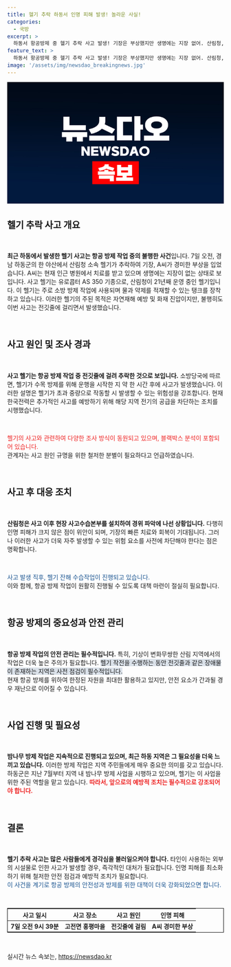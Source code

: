 ```yaml
---
title: 헬기 추락 하동서 인명 피해 발생! 놀라운 사실!
categories:
  - 국방
excerpt: >
  하동서 항공방제 중 헬기 추락 사고 발생! 기장은 부상했지만 생명에는 지장 없어. 산림청, 사고 경위 조사와 사고수습본부 설치로 신속 대응 중. 과연 헬기를 끌어내린 정체불명의 전깃줄의 진실은?
feature_text: >
  하동서 항공방제 중 헬기 추락 사고 발생! 기장은 부상했지만 생명에는 지장 없어. 산림청, 사고 경위 조사와 사고수습본부 설치로 신속 대응 중. 과연 헬기를 끌어내린 정체불명의 전깃줄의 진실은?
image: '/assets/img/newsdao_breakingnews.jpg'
---
```


<p><img src="/assets/img/newsdao_breakingnews.jpg" alt="implanttips 속보" /></p>

<h2 data-ke-size="size26">헬기 추락 사고 개요</h2>

<p data-ke-size="size16">&nbsp;</p>

<p><strong>최근 하동에서 발생한 헬기 사고는 항공 방제 작업 중의 불행한 사건</strong>입니다. 7일 오전, 경남 하동군의 한 야산에서 산림청 소속 헬기가 추락하여 기장, A씨가 경미한 부상을 입었습니다. A씨는 현재 인근 병원에서 치료를 받고 있으며 생명에는 지장이 없는 상태로 보입니다. 사고 헬기는 유로콥터 AS 350 기종으로, 산림청이 21년째 운영 중인 헬기입니다. 이 헬기는 주로 소방 방제 작업에 사용되며 물과 약제를 적재할 수 있는 탱크를 장착하고 있습니다. 이러한 헬기의 주된 목적은 자연재해 예방 및 화재 진압이지만, 불행히도 이번 사고는 전깃줄에 걸리면서 발생했습니다. </p>

<p data-ke-size="size16">&nbsp;</p>

<h2 data-ke-size="size26">사고 원인 및 조사 경과</h2>

<p data-ke-size="size16">&nbsp;</p>

<p><strong>사고 헬기는 항공 방제 작업 중 전깃줄에 걸려 추락한 것으로 보입니다.</strong> 소방당국에 따르면, 헬기가 수목 방제를 위해 운행을 시작한 지 약 한 시간 후에 사고가 발생했습니다. 이러한 설명은 헬기가 초과 중량으로 작동할 시 발생할 수 있는 위험성을 강조합니다. 현재 한국전력은 추가적인 사고를 예방하기 위해 해당 지역 전기의 공급을 차단하는 조치를 시행했습니다. </p>

<p><br></p>

<p><span style="color: #ee2323;">헬기의 사고와 관련하여 다양한 조사 방식이 동원되고 있으며, 블랙박스 분석이 포함되어 있습니다.</span> <br>관계자는 사고 원인 규명을 위한 철저한 분별이 필요하다고 언급하였습니다. </p>

<p data-ke-size="size16">&nbsp;</p>

<h2 data-ke-size="size26">사고 후 대응 조치</h2>

<p data-ke-size="size16">&nbsp;</p>

<p><strong>산림청은 사고 이후 현장 사고수습본부를 설치하여 경위 파악에 나선 상황입니다.</strong> 다행히 인명 피해가 크지 않은 점이 위안이 되며, 기장의 빠른 치료와 회복이 기대됩니다. 그러나 이러한 사고가 더욱 자주 발생할 수 있는 위험 요소를 사전에 차단해야 한다는 점은 명확합니다. </p>

<p><br></p>

<p><span style="color: #1a5490;">사고 발생 직후, 헬기 잔해 수습작업이 진행되고 있습니다.</span> <br>이와 함께, 항공 방제 작업이 원활히 진행될 수 있도록 대책 마련이 절실히 필요합니다. </p>

<p data-ke-size="size16">&nbsp;</p>

<h2 data-ke-size="size26">항공 방제의 중요성과 안전 관리</h2>

<p data-ke-size="size16">&nbsp;</p>

<p><strong>항공 방제 작업의 안전 관리는 필수적입니다.</strong> 특히, 기상이 변화무쌍한 산림 지역에서의 작업은 더욱 높은 주의가 필요합니다. <span style="background-color: #21538527;">헬기 작전을 수행하는 동안 전깃줄과 같은 장애물이 존재하는 지역은 사전 점검이 필수적입니다.</span> <br>현재 항공 방제를 위하여 한정된 자원을 최대한 활용하고 있지만, 안전 요소가 간과될 경우 재난으로 이어질 수 있습니다.</p>

<p data-ke-size="size16">&nbsp;</p>

<h2 data-ke-size="size26">사업 진행 및 필요성</h2>

<p data-ke-size="size16">&nbsp;</p>

<p><strong>밤나무 방제 작업은 지속적으로 진행되고 있으며, 최근 하동 지역은 그 필요성을 더욱 느끼고 있습니다.</strong> 이러한 방제 작업은 지역 주민들에게 매우 중요한 의미를 갖고 있습니다. <br>하동군은 지난 7월부터 지역 내 밤나무 방제 사업을 시행하고 있으며, 헬기는 이 사업을 위한 주된 역할을 맡고 있습니다. <b><span style="color: #ee2323;">따라서, 앞으로의 예방적 조치는 필수적으로 강조되어야 합니다.</span></b></p>

<p data-ke-size="size16">&nbsp;</p>

<h2 data-ke-size="size26">결론</h2>

<p data-ke-size="size16">&nbsp;</p>

<p><strong>헬기 추락 사고는 많은 사람들에게 경각심을 불러일으켜야 합니다.</strong> 타인이 사용하는 외부의 시설물로 인한 사고가 발생할 경우, 즉각적인 대처가 필요합니다. 인명 피해를 최소화하기 위해 철저한 안전 점검과 예방적 조치가 필요합니다. <br><span style="color: #1a5490;">이 사건을 계기로 항공 방제의 안전성과 방제를 위한 대책이 더욱 강화되었으면 합니다.</span></p>

<p data-ke-size="size16">&nbsp;</p>

<table style="width: 100%; border: 1px solid black;">
    <thead>
        <tr>
            <th style="text-align: center;">사고 일시</th>
            <th style="text-align: center;">사고 장소</th>
            <th style="text-align: center;">사고 원인</th>
            <th style="text-align: center;">인명 피해</th>
        </tr>
    </thead>
    <tbody>
        <tr>
            <td style="text-align: center; height: 17px;"><b>7일 오전 9시 39분</b></td>
            <td style="text-align: center; height: 17px;"><b>고전면 홍평마을</b></td>
            <td style="text-align: center; height: 17px;"><b>전깃줄에 걸림</b></td>
            <td style="text-align: center; height: 17px;"><b>A씨 경미한 부상</b></td>
        </tr>
    </tbody>
</table>

<p data-ke-size="size16">&nbsp;</p>
실시간 뉴스 속보는, <a href="https://newsdao.kr" rel="dofollow">https://newsdao.kr</a>


